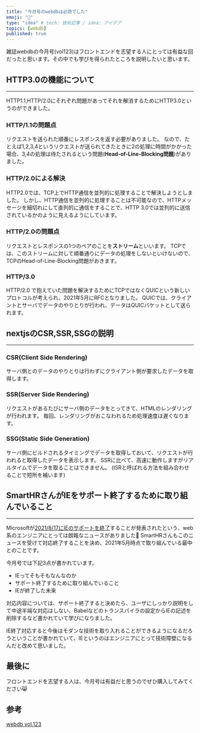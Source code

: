 ```yaml
---
title: "今月号のwebdbは必読でした"
emoji: "📖"
type: "idea" # tech: 技術記事 / idea: アイデア
topics: [webdb]
published: true
---
```


雑誌webdbの今月号(vol123)はフロントエンドを志望する人にとっては有益な回だったと思います。その中でも学びを得られたところを説明したいと思います。

## HTTP3.0の機能について

---

HTTP1.1,HTTP/2.0にそれぞれ問題があってそれを解消するためにHTTP3.0というのができました。

### HTTP/1.1の問題点

リクエストを送られた順番にレスポンスを返す必要がありました。
なので、たとえば1,2,3,4というリクエストが送られてきたときに2の処理に時間がかかった場合、3,4の処理は待たされるという問題(**Head-of-Line-Blocking問題**)がありました。

### HTTP/2.0による解決

HTTP2.0では、TCP上でHTTP通信を並列的に処理することで解決しようとしました。
しかし、HTTP通信を並列的に処理することは不可能なので、HTTPメッセージを細切れにして直列的に通信をすることで、HTTP 3.0では並列的に送信されているかのように見えるようにしています。

### HTTP/2.0の問題点

リクエストとレスポンスの1つのペアのことを**ストリーム**といいます。
TCPでは、このストリームに対して順番通りにデータの処理をしないといけないので、
TCPのHead-of-Line-Blocking問題がおきます。

### HTTP/3.0

HTTP/2.0 で抱えていた問題を解決するためにTCPではなくQUICという新しいプロトコルが考えられ、2021年5月にRFCとなりました。
QUICでは、クライアントとサーバでデータのやりとりが行われ、データはQUICパケットとして送られます。

## nextjsのCSR,SSR,SSGの説明

---

### CSR(Client Side Rendering)

サーバ側とのデータのやりとりは行わずにクライアント側が要求したデータを取得します。

### SSR(Server Side Rendering)

リクエストがあるたびにサーバ側のデータをとってきて、HTMLのレンダリングが行われます。
毎回、レンダリングがおこなわれるため処理速度は遅くなります。

### SSG(Static Side Generation)

サーバ側にビルドされるタイミングでデータを取得しておいて、リクエストが行われると取得したデータを表示します。
SSRに比べて、高速に動作しますがリアルタイムでデータを取ることはできません。
(ISRと呼ばれる方法を組み合わせることで短所を補います)

## SmartHRさんがIEをサポート終了するために取り組んでいること

---
Microsoftが[2021/8/17にIEのサポートを終了](https://blogs.windows.com/japan/2020/08/18/microsoft-365-apps-say-farewell-to-internet-explorer-11/)することが発表されたという、web系のエンジニアにとっては朗報なニュースがありました🎉
SmartHRさんもこのニュースを受けて対応終了することを決め、2021年5月時点で取り組んでいる最中とのことです。

今月号では下記3点が書かれています。

- IEってそもそもなんなのか
- サポート終了するために取り組んでいること
- IEが終了した未来

対応内容については、サポート終了すると決めたら、ユーザにしっかり説明をして中途半端な対応はしない、Babelなどのトランスパイラの設定からIEの記述を削除するなど書かれていて学びになりました。

IE終了対応すると今後はモダンな技術を取り入れることができるようになるだろうということが書かれていて、IEというのはエンジニアにとって技術障壁になるんだと改めて思いました。

## 最後に

フロントエンドを志望する人は、今月号は有益だと思うのでぜひ購入してみてください😸

## 参考

[webdb vol.123](https://gihyo.jp/magazine/wdpress/archive/2021/vol123)
